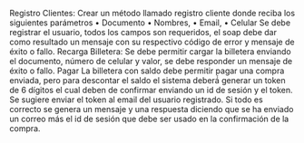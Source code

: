 Registro Clientes: Crear un método llamado registro cliente donde reciba los
siguientes parámetros
• Documento
• Nombres,
• Email,
• Celular
Se debe registrar el usuario, todos los campos son requeridos, el soap debe dar
como resultado un mensaje con su respectivo código de error y mensaje de éxito o
fallo.
Recarga Billetera:
Se debe permitir cargar la billetera enviando el documento, número de celular y
valor, se debe responder un mensaje de éxito o fallo.
Pagar
La billetera con saldo debe permitir pagar una compra enviada, pero para
descontar el saldo el sistema deberá́ generar un token de 6 dígitos el cual deben
de confirmar enviando un id de sesión y el token. Se sugiere enviar el token al
email del usuario registrado.
Si todo es correcto se genera un mensaje y una respuesta diciendo que se ha
enviado un correo más el id de sesión que debe ser usado en la confirmación de la
compra. 
